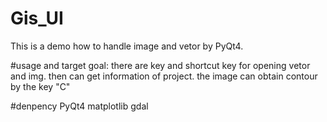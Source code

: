# Gis_UI
This is a demo how to handle image and vetor by PyQt4.

#usage and target goal:
there are key and shortcut key for opening vetor and img.
then can get information of project. 
the image can obtain contour by the key "C"

#denpency
PyQt4
matplotlib
gdal
